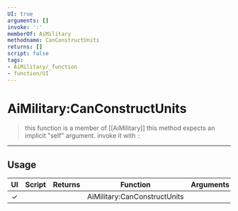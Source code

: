 ```yaml
---
UI: true
arguments: []
invoke: ':'
memberOf: AiMilitary
methodname: CanConstructUnits
returns: []
script: false
tags:
- AiMilitary/_function
- function/UI
---
```

# AiMilitary:CanConstructUnits
> this function is a member of [[AiMilitary]]
> this method expects an implicit "self" argument. invoke it with `:`
-----
## Usage
|  UI | Script | Returns | Function | Arguments |
|:---:|:------:|-------:|:--------:|:---------|
|✓| ||AiMilitary:CanConstructUnits||
